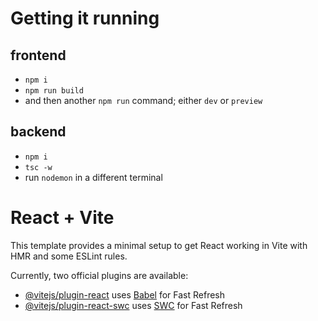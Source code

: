# Getting it running
## frontend
- `npm i`
- `npm run build`
- and then another `npm run` command; either `dev` or `preview`
## backend
- `npm i`
- `tsc -w`
- run `nodemon` in a different terminal

# React + Vite

This template provides a minimal setup to get React working in Vite with HMR and some ESLint rules.

Currently, two official plugins are available:

- [@vitejs/plugin-react](https://github.com/vitejs/vite-plugin-react/blob/main/packages/plugin-react/README.md) uses [Babel](https://babeljs.io/) for Fast Refresh
- [@vitejs/plugin-react-swc](https://github.com/vitejs/vite-plugin-react-swc) uses [SWC](https://swc.rs/) for Fast Refresh
